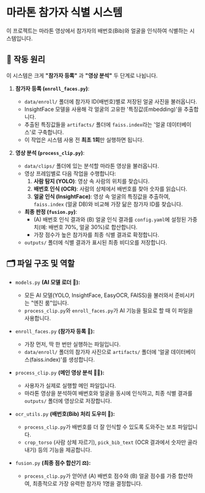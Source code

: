 # 마라톤 참가자 식별 시스템

이 프로젝트는 마라톤 영상에서 참가자의 배번호(Bib)와 얼굴을 인식하여 식별하는 시스템입니다.

## 🚀 작동 원리

이 시스템은 크게 **"참가자 등록"** 과 **"영상 분석"** 두 단계로 나뉩니다.

1.  **참가자 등록 (`enroll_faces.py`)**:
    * `data/enroll/` 폴더에 참가자 ID(배번호)별로 저장된 얼굴 사진을 불러옵니다.
    * InsightFace 모델을 사용해 각 얼굴의 고유한 '특징값(Embedding)'을 추출합니다.
    * 추출된 특징값들을 `artifacts/` 폴더에 `faiss.index`라는 '얼굴 데이터베이스'로 구축합니다.
    * 이 작업은 시스템 사용 전 **최초 1회**만 실행하면 됩니다.

2.  **영상 분석 (`process_clip.py`)**:
    * `data/clips/` 폴더에 있는 분석할 마라톤 영상을 불러옵니다.
    * 영상 프레임별로 다음 작업을 수행합니다:
        1.  **사람 탐지 (YOLO)**: 영상 속 사람의 위치를 찾습니다.
        2.  **배번호 인식 (OCR)**: 사람의 상체에서 배번호를 찾아 숫자를 읽습니다.
        3.  **얼굴 인식 (InsightFace)**: 영상 속 얼굴의 특징값을 추출하여, `faiss.index` (얼굴 DB)와 비교해 가장 닮은 참가자 ID를 찾습니다.
    * **최종 판정 (`fusion.py`)**:
        * (A) 배번호 인식 결과와 (B) 얼굴 인식 결과를 `config.yaml`에 설정된 가중치(예: 배번호 70%, 얼굴 30%)로 합산합니다.
        * 가장 점수가 높은 참가자를 최종 식별 결과로 확정합니다.
    * `outputs/` 폴더에 식별 결과가 표시된 최종 비디오를 저장합니다.

## 🗂️ 파일 구조 및 역할

* `models.py` **(AI 모델 로더 🧠):**
    * 모든 AI 모델(YOLO, InsightFace, EasyOCR, FAISS)을 불러와서 준비시키는 "엔진 룸"입니다.
    * `process_clip.py`와 `enroll_faces.py`가 AI 기능을 필요로 할 때 이 파일을 사용합니다.

* `enroll_faces.py` **(참가자 등록 📇):**
    * 가장 먼저, 딱 한 번만 실행하는 파일입니다.
    * `data/enroll/` 폴더의 참가자 사진으로 `artifacts/` 폴더에 '얼굴 데이터베이스(faiss.index)'를 생성합니다.

* `process_clip.py` **(메인 영상 분석 🏃‍♂️):**
    * 사용자가 실제로 실행할 메인 파일입니다.
    * 마라톤 영상을 분석하여 배번호와 얼굴을 동시에 인식하고, 최종 식별 결과를 `outputs/` 폴더에 영상으로 저장합니다.

* `ocr_utils.py` **(배번호(Bib) 처리 도우미 🔢):**
    * `process_clip.py`가 배번호를 더 잘 인식할 수 있도록 도와주는 보조 파일입니다.
    * `crop_torso` (사람 상체 자르기), `pick_bib_text` (OCR 결과에서 숫자만 골라내기) 등의 기능을 제공합니다.

* `fusion.py` **(최종 점수 합산기 ⚖️):**
    * `process_clip.py`가 얻어낸 (A) 배번호 점수와 (B) 얼굴 점수를 가중 합산하여, 최종적으로 가장 유력한 참가자 1명을 결정합니다.
